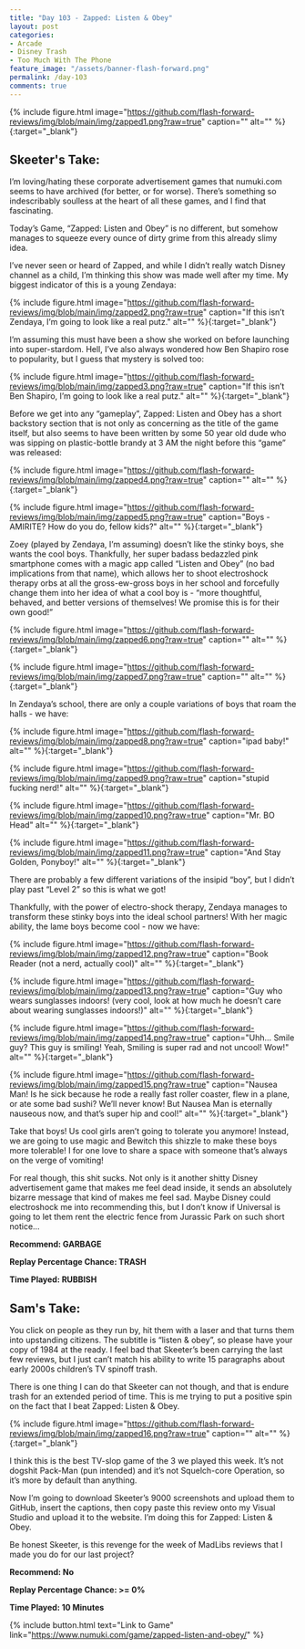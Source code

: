 ```yaml
---
title: "Day 103 - Zapped: Listen & Obey"
layout: post
categories:
- Arcade
- Disney Trash
- Too Much With The Phone
feature_image: "/assets/banner-flash-forward.png"
permalink: /day-103
comments: true
---
```


{% include figure.html image="https://github.com/flash-forward-reviews/img/blob/main/img/zapped1.png?raw=true" caption="" alt="" %}{:target="_blank"}

## Skeeter's Take:

I’m loving/hating these corporate advertisement games that numuki.com seems to have archived (for better, or for worse). There’s something so indescribably soulless at the heart of all these games, and I find that fascinating. 

Today’s Game, “Zapped: Listen and Obey” is no different, but somehow manages to squeeze every ounce of dirty grime from this already slimy idea. 

I’ve never seen or heard of Zapped, and while I didn’t really watch Disney channel as a child, I’m thinking this show was made well after my time. My biggest indicator of this is a young Zendaya:

{% include figure.html image="https://github.com/flash-forward-reviews/img/blob/main/img/zapped2.png?raw=true" caption="If this isn’t Zendaya, I’m going to look like a real putz." alt="" %}{:target="_blank"}

I’m assuming this must have been a show she worked on before launching into super-stardom. 
Hell, I’ve also always wondered how Ben Shapiro rose to popularity, but I guess that mystery is solved too:

{% include figure.html image="https://github.com/flash-forward-reviews/img/blob/main/img/zapped3.png?raw=true" caption="If this isn’t Ben Shapiro, I’m going to look like a real putz." alt="" %}{:target="_blank"}

Before we get into any “gameplay”, Zapped: Listen and Obey has a short backstory section that is not only as concerning as the title of the game itself, but also seems to have been written by some 50 year old dude who was sipping on plastic-bottle brandy at 3 AM the night before this “game” was released:

{% include figure.html image="https://github.com/flash-forward-reviews/img/blob/main/img/zapped4.png?raw=true" caption="" alt="" %}{:target="_blank"}

{% include figure.html image="https://github.com/flash-forward-reviews/img/blob/main/img/zapped5.png?raw=true" caption="Boys - AMIRITE? How do you do, fellow kids?" alt="" %}{:target="_blank"}

Zoey (played by Zendaya, I’m assuming) doesn’t like the stinky boys, she wants the cool boys. Thankfully, her super badass bedazzled pink smartphone comes with a magic app called “Listen and Obey” (no bad implications from that name), which allows her to shoot electroshock therapy orbs at all the gross-ew-gross boys in her school and forcefully change them into her idea of what a cool boy is - “more thoughtful, behaved, and better versions of themselves! We promise this is for their own good!”

{% include figure.html image="https://github.com/flash-forward-reviews/img/blob/main/img/zapped6.png?raw=true" caption="" alt="" %}{:target="_blank"}

{% include figure.html image="https://github.com/flash-forward-reviews/img/blob/main/img/zapped7.png?raw=true" caption="" alt="" %}{:target="_blank"}

In Zendaya’s school, there are only a couple variations of boys that roam the halls - we have:

{% include figure.html image="https://github.com/flash-forward-reviews/img/blob/main/img/zapped8.png?raw=true" caption="ipad baby!" alt="" %}{:target="_blank"}

{% include figure.html image="https://github.com/flash-forward-reviews/img/blob/main/img/zapped9.png?raw=true" caption="stupid fucking nerd!" alt="" %}{:target="_blank"}

{% include figure.html image="https://github.com/flash-forward-reviews/img/blob/main/img/zapped10.png?raw=true" caption="Mr. BO Head" alt="" %}{:target="_blank"}

{% include figure.html image="https://github.com/flash-forward-reviews/img/blob/main/img/zapped11.png?raw=true" caption="And Stay Golden, Ponyboy!" alt="" %}{:target="_blank"}

There are probably a few different variations of the insipid “boy”, but I didn’t play past “Level 2” so this is what we got!

Thankfully, with the power of electro-shock therapy, Zendaya manages to transform these stinky boys into the ideal school partners! With her magic ability, the lame boys become cool - now we have:

{% include figure.html image="https://github.com/flash-forward-reviews/img/blob/main/img/zapped12.png?raw=true" caption="Book Reader (not a nerd, actually cool)" alt="" %}{:target="_blank"}

{% include figure.html image="https://github.com/flash-forward-reviews/img/blob/main/img/zapped13.png?raw=true" caption="Guy who wears sunglasses indoors! (very cool, look at how much he doesn’t care about wearing sunglasses indoors!)" alt="" %}{:target="_blank"}

{% include figure.html image="https://github.com/flash-forward-reviews/img/blob/main/img/zapped14.png?raw=true" caption="Uhh… Smile guy? This guy is smiling! Yeah, Smiling is super rad and not uncool! Wow!" alt="" %}{:target="_blank"}

{% include figure.html image="https://github.com/flash-forward-reviews/img/blob/main/img/zapped15.png?raw=true" caption="Nausea Man! Is he sick because he rode a really fast roller coaster, flew in a plane, or ate some bad sushi? We’ll never know! But Nausea Man is eternally nauseous now, and that’s super hip and cool!" alt="" %}{:target="_blank"}

Take that boys! Us cool girls aren’t going to tolerate you anymore! Instead, we are going to use magic and Bewitch this shizzle to make these boys more tolerable! I for one love to share a space with someone that’s always on the verge of vomiting!

For real though, this shit sucks. Not only is it another shitty Disney advertisement game that makes me feel dead inside, it sends an absolutely bizarre message that kind of makes me feel sad. Maybe Disney could electroshock me into recommending this, but I don’t know if Universal is going to let them rent the electric fence from Jurassic Park on such short notice…

**Recommend: GARBAGE**

**Replay Percentage Chance: TRASH**

**Time Played: RUBBISH**

## Sam's Take:

You click on people as they run by, hit them with a laser and that turns them into upstanding citizens. The subtitle is “listen & obey”, so please have your copy of 1984 at the ready. I feel bad that Skeeter’s been carrying the last few reviews, but I just can’t match his ability to write 15 paragraphs about early 2000s children’s TV spinoff trash.

There is one thing I can do that Skeeter can not though, and that is endure trash for an extended period of time. This is me trying to put a positive spin on the fact that I beat Zapped: Listen & Obey.

{% include figure.html image="https://github.com/flash-forward-reviews/img/blob/main/img/zapped16.png?raw=true" caption="" alt="" %}{:target="_blank"}

I think this is the best TV-slop game of the 3 we played this week. It’s not dogshit Pack-Man (pun intended) and it’s not Squelch-core Operation, so it’s more by default than anything.

Now I’m going to download Skeeter’s 9000 screenshots and upload them to GitHub, insert the captions, then copy paste this review onto my Visual Studio and upload it to the website. I’m doing this for Zapped: Listen & Obey.

Be honest Skeeter, is this revenge for the week of MadLibs reviews that I made you do for our last project?

**Recommend: No**

**Replay Percentage Chance:  >= 0%**

**Time Played: 10 Minutes**

{% include button.html text="Link to Game" link="https://www.numuki.com/game/zapped-listen-and-obey/" %}